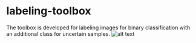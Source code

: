 # labeling-toolbox
The toolbox is developed for labeling images for binary classification with an additional class for uncertain samples.
![alt text](https://github.com/AmirMoMo/labeling-toolbox/master/sample.png)
